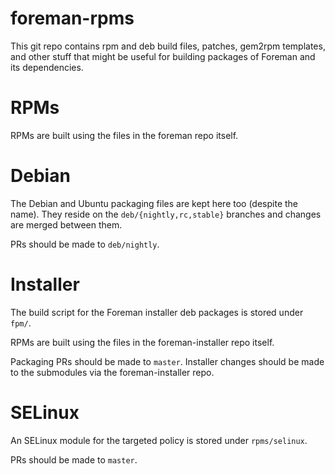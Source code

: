 foreman-rpms
============
This git repo contains rpm and deb build files, patches, gem2rpm templates, and
other stuff that might be useful for building packages of Foreman and its
dependencies.

RPMs
====
RPMs are built using the files in the foreman repo itself.

Debian
======
The Debian and Ubuntu packaging files are kept here too (despite the name).
They reside on the `deb/{nightly,rc,stable}` branches and changes are merged
between them.

PRs should be made to `deb/nightly`.

Installer
=========
The build script for the Foreman installer deb packages is stored under `fpm/`.

RPMs are built using the files in the foreman-installer repo itself.

Packaging PRs should be made to `master`.  Installer changes should be made to
the submodules via the foreman-installer repo.

SELinux
=======
An SELinux module for the targeted policy is stored under `rpms/selinux`.

PRs should be made to `master`.
